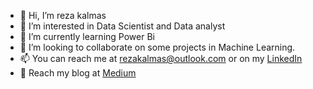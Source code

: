 - 👋 Hi, I’m reza kalmas
- 👀 I’m interested in Data Scientist and Data analyst
- 🌱 I’m currently learning Power Bi 
- 💞️ I’m looking to collaborate on some projects in Machine Learning.
- 📫 You can reach me at rezakalmas@outlook.com or on my [LinkedIn](https://www.linkedin.com/in/reza-kalmas-21728a188/)
- 👀 Reach my blog at [Medium](https://medium.com/@rezakalmas)

<!---
rezakalmas/rezakalmas is a ✨ special ✨ repository because its `README.md` (this file) appears on your GitHub profile.
You can click the Preview link to take a look at your changes.
--->
